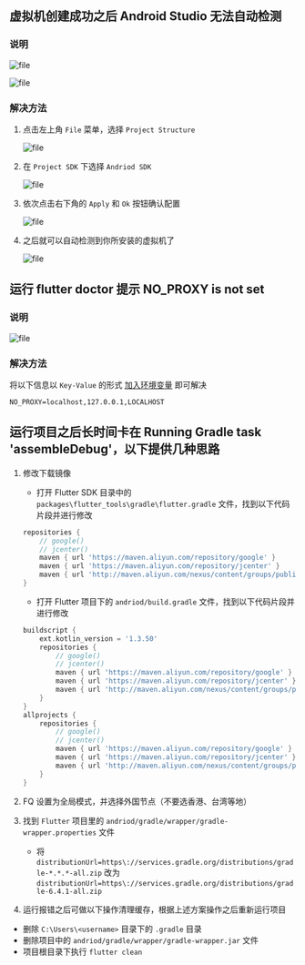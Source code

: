 ## 虚拟机创建成功之后 Android Studio 无法自动检测

### 说明

![file](/images/Flutter/开发环境部署问题汇总/question_one_1.png)

![file](/images/Flutter/开发环境部署问题汇总/question_one_2.png)

### 解决方法

1. 点击左上角 `File` 菜单，选择 `Project Structure`

    ![file](/images/Flutter/开发环境部署问题汇总/question_one_3.png)
2. 在 `Project SDK` 下选择 `Andriod SDK`

    ![file](/images/Flutter/开发环境部署问题汇总/question_one_4.png)

3. 依次点击右下角的 `Apply` 和 `Ok` 按钮确认配置

    ![file](/images/Flutter/开发环境部署问题汇总/question_one_5.png)

4. 之后就可以自动检测到你所安装的虚拟机了

    ![file](/images/Flutter/开发环境部署问题汇总/question_one_6.png)

## 运行 flutter doctor 提示 NO_PROXY is not set

### 说明

![file](/images/Flutter/开发环境部署问题汇总/question_two_1.png)

### 解决方法

将以下信息以 `Key-Value` 的形式 [加入环境变量](/other/配置环境变量.md) 即可解决

```
NO_PROXY=localhost,127.0.0.1,LOCALHOST
```

## 运行项目之后长时间卡在 Running Gradle task 'assembleDebug'，以下提供几种思路

1. 修改下载镜像

    - 打开 Flutter SDK 目录中的 `packages\flutter_tools\gradle\flutter.gradle` 文件，找到以下代码片段并进行修改

     ```dart
     repositories {
         // google()
         // jcenter()
         maven { url 'https://maven.aliyun.com/repository/google' }
         maven { url 'https://maven.aliyun.com/repository/jcenter' }
         maven { url 'http://maven.aliyun.com/nexus/content/groups/public' }
     }
     ```
  
     - 打开 Flutter 项目下的 `andriod/build.gradle` 文件，找到以下代码片段并进行修改
  
     ```dart
     buildscript {
         ext.kotlin_version = '1.3.50'
         repositories {
             // google()
             // jcenter()
             maven { url 'https://maven.aliyun.com/repository/google' }
             maven { url 'https://maven.aliyun.com/repository/jcenter' }
             maven { url 'http://maven.aliyun.com/nexus/content/groups/public' }
         }
     }
     allprojects {
         repositories {
             // google()
             // jcenter()
             maven { url 'https://maven.aliyun.com/repository/google' }
             maven { url 'https://maven.aliyun.com/repository/jcenter' }
             maven { url 'http://maven.aliyun.com/nexus/content/groups/public' }
         }
     }
     ```

2. FQ 设置为全局模式，并选择外国节点（不要选香港、台湾等地）

3. 找到 `Flutter` 项目里的 `andriod/gradle/wrapper/gradle-wrapper.properties` 文件

   - 将 `distributionUrl=https\://services.gradle.org/distributions/gradle-*.*.*-all.zip`
     改为 `distributionUrl=https\://services.gradle.org/distributions/gradle-6.4.1-all.zip`

4. 运行报错之后可做以下操作清理缓存，根据上述方案操作之后重新运行项目

- 删除 `C:\Users\<username>` 目录下的 `.gradle` 目录
- 删除项目中的 `andriod/gradle/wrapper/gradle-wrapper.jar` 文件
- 项目根目录下执行 `flutter clean`
